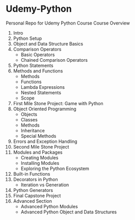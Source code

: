 # Udemy-Python
Personal Repo for Udemy Python Course
Course Overview
1. Intro
2. Python Setup
3. Object and Data Structure Basics
4. Comparison Operators
    - Basic Operators
    - Chained Comparison Operators
5. Python Statements
6. Methods and Functions
    - Methods
    - Functions
    - Lambda Expressions
    - Nested Statements
    - Scope
7. First Mile Stone Project: Game with Python
8. Object Oriented Programming
    - Objects
    - Classes
    - Methods
    - Inheritance
    - Special Methods
9. Errors and Exception Handling
10. Second Mile Stone Project
11. Modules and Packages
    - Creating Modules
    - Installing Modules
    - Exploring the Python Ecosystem
12. Built-in Functions
13. Decorators in Python
    - Iteration vs Generation
14. Python Generators
15. Final Capstone Project
16. Advanced Section
    - Advanced Python Modules
    - Advanced Python Object and Data Structures
